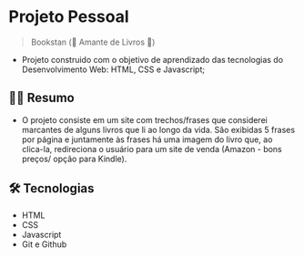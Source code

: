 # Projeto Pessoal
> Bookstan (💟 Amante de Livros 💟)
* Projeto construido com o objetivo de aprendizado das tecnologias do Desenvolvimento Web: HTML, CSS e Javascript;

## ✍🏻 Resumo 
* O projeto consiste em um site com trechos/frases que considerei marcantes de alguns livros que li ao longo da vida.
São exibidas 5 frases por página e juntamente às frases há uma imagem do livro que, ao clica-la, redireciona o usuário para um site de venda (Amazon - bons preços/ opção para Kindle).

## 🛠 Tecnologias
- HTML
- CSS
- Javascript
- Git e Github